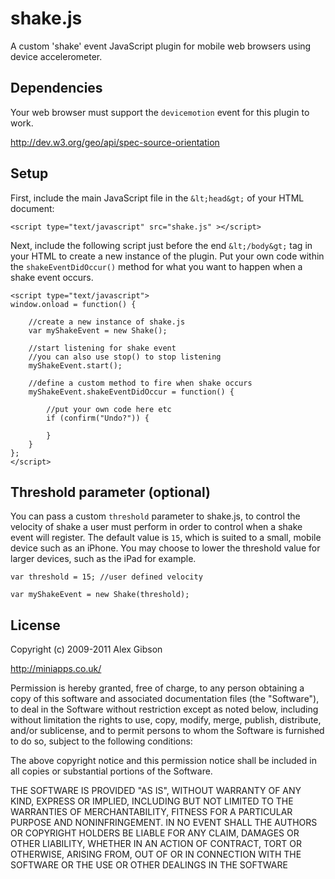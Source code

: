 shake.js
=======================================

A custom 'shake' event JavaScript plugin for mobile web browsers using device accelerometer.

Dependencies
---------------------------------------

Your web browser must support the `devicemotion` event for this plugin to work.

http://dev.w3.org/geo/api/spec-source-orientation

Setup
---------------------------------------

First, include the main JavaScript file in the `&lt;head&gt;` of your HTML document:

	<script type="text/javascript" src="shake.js" ></script>

Next, include the following script just before the end `&lt;/body&gt;` tag in your HTML to create a new instance of the plugin. Put your own code within the `shakeEventDidOccur()` method for what you want to happen when a shake event occurs.

	<script type="text/javascript"> 
	window.onload = function() {

		//create a new instance of shake.js
		var myShakeEvent = new Shake();

		//start listening for shake event 
		//you can also use stop() to stop listening
		myShakeEvent.start();
	
		//define a custom method to fire when shake occurs
		myShakeEvent.shakeEventDidOccur = function() {
	
			//put your own code here etc
			if (confirm("Undo?")) {

			}
		}
	};
	</script>

Threshold parameter (optional)
---------------------------------------

You can pass a custom `threshold` parameter to shake.js, to control the velocity of shake a user must perform in order to control when a shake event will register. The default value is `15`, which is suited to a small, mobile device such as an iPhone. You may choose to lower the threshold value for larger devices, such as the iPad for example.
	
	var threshold = 15; //user defined velocity

	var myShakeEvent = new Shake(threshold);
	
License
---------------------------------------

Copyright (c) 2009-2011 Alex Gibson

http://miniapps.co.uk/

Permission is hereby granted, free of charge, to any person obtaining a copy of this software and associated documentation files (the "Software"), to deal in the Software without restriction except as noted below, including without limitation the rights to use, copy, modify, merge, publish, distribute, and/or sublicense, and to permit persons to whom the Software is furnished to do so, subject to the following conditions:

The above copyright notice and this permission notice shall be included in all copies or substantial portions of the Software.

THE SOFTWARE IS PROVIDED "AS IS", WITHOUT WARRANTY OF ANY KIND, EXPRESS OR IMPLIED, INCLUDING BUT NOT LIMITED TO THE WARRANTIES OF MERCHANTABILITY, FITNESS FOR A PARTICULAR PURPOSE AND NONINFRINGEMENT. IN NO EVENT SHALL THE AUTHORS OR COPYRIGHT HOLDERS BE LIABLE FOR ANY CLAIM, DAMAGES OR OTHER LIABILITY, WHETHER IN AN ACTION OF CONTRACT, TORT OR OTHERWISE, ARISING FROM, OUT OF OR IN CONNECTION WITH THE SOFTWARE OR THE USE OR OTHER DEALINGS IN THE SOFTWARE